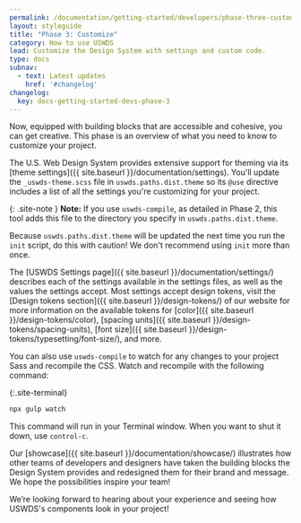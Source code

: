 ```yaml
---
permalink: /documentation/getting-started/developers/phase-three-customize/
layout: styleguide
title: "Phase 3: Customize"
category: How to use USWDS
lead: Customize the Design System with settings and custom code.
type: docs
subnav:
  - text: Latest updates
    href: '#changelog'
changelog:
  key: docs-getting-started-devs-phase-3
---
```


Now, equipped with building blocks that are accessible and cohesive, you can get creative. This phase is an overview of what you need to know to customize your project.

The U.S. Web Design System provides extensive support for theming via its [theme settings]({{ site.baseurl }}/documentation/settings). You'll update the `_uswds-theme.scss` file in `uswds.paths.dist.theme` so its `@use` directive includes a list of all the settings you're customizing for your project.

{: .site-note }
**Note:** If you use `uswds-compile`, as detailed in Phase 2, this tool adds this file to the directory you specify in `uswds.paths.dist.theme`.

Because `uswds.paths.dist.theme` will be updated the next time you run the `init` script, do this with caution! We don't recommend using `init` more than once.

The [USWDS Settings page]({{ site.baseurl }}/documentation/settings/) describes each of the settings available in the settings files, as well as the values the settings accept. Most settings accept design tokens, visit the [Design tokens section]({{ site.baseurl }}/design-tokens/) of our website for more information on the available tokens for [color]({{ site.baseurl }}/design-tokens/color), [spacing units]({{ site.baseurl }}/design-tokens/spacing-units), [font size]({{ site.baseurl }}/design-tokens/typesetting/font-size/), and more.

You can also use `uswds-compile` to watch for any changes to your project Sass and recompile the CSS. Watch and recompile with the following command:

{:.site-terminal}
```bash
npx gulp watch
```

This command will run in your Terminal window. When you want to shut it down, use `control-c`.

Our [showcase]({{ site.baseurl }}/documentation/showcase/) illustrates how other teams of developers and designers have taken the building blocks the Design System provides and redesigned them for their brand and message. We hope the possibilities inspire your team!

We’re looking forward to hearing about your experience and seeing how USWDS's components look in your project!
